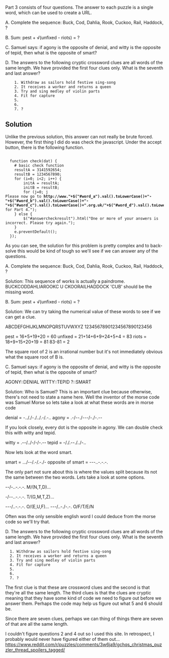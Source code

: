 Part 3 consists of four questions. The answer to each puzzle is a single word, which can be used to create a URL.

  A. Complete the sequence:
     Buck, Cod, Dahlia, Rook, Cuckoo, Rail, Haddock, ?

  B. Sum:
     pest + √(unfixed - riots) = ?

  C. Samuel says: if agony is the opposite of denial, and witty is the opposite of tepid, then what is the opposite of smart?

  D. The answers to the following cryptic crossword clues are all words of the same length. We have provided the first four clues only. What is the seventh and last answer?

        1. Withdraw as sailors hold festive sing-song
        2. It receives a worker and returns a queen
        3. Try and sing medley of violin parts
        4. Fit for capture
        5.
        6.
        7. ?

Solution
--------
Unlike the previous solution, this answer can not really be brute forced. However, the first thing I did do was check the javascript.  Under the accept button, there is the following function.

<pre><code>
  function check(dat) {
    # basic check function
    resultA = 3141592654;
    resultB = 1234567890;
    for (i=0; i<2; i++) {
        initA = resultA;
        initB = resultB;
        for (j=0; j<dat.length; j++) {
            resultA += dat.toLowerCase().charCodeAt(j);
            resultB = (resultA * 31) ^ resultB;
            tmp = resultA & resultA;
            resultA = resultB & resultB;
            resultB = tmp;
        }
        resultA = resultA ^ initA;
        resultB = resultB ^ initB;
    }
    return [resultA, resultB];
  }
  $("#answercheckform").submit(function(e) {
    answer = $("#word_a").val() + '\0' + $("#word_b").val() + '\0' + $("#word_c").val() + '\0' + $("#word_d").val();
    res = check(answer);
    if ((res[0] == 608334672) && (res[1] == 46009587)) {
        $("#answercheckresult").html("All your answers are correct!<br/><br/>Please now go to <b>http://www."+$("#word_a").val().toLowerCase()+"-"+$("#word_b").val().toLowerCase()+"-"+$("#word_c").val().toLowerCase()+".org.uk/"+$("#word_d").val().toLowerCase()+"</b> for Part 4.");
    } else {
        $("#answercheckresult").html("One or more of your answers is incorrect. Please try again.");
    }
    e.preventDefault();
  });
</pre></code>

As you can see, the solution for this problem is pretty complex and to back-solve this would be kind of tough so we'll see if we can answer any of the questions.

A. Complete the sequence:
   Buck, Cod, Dahlia, Rook, Cuckoo, Rail, Haddock, ?

Solution:
This sequence of works is actually a paindrome. BUCKCODDAHLIAROOKC U CKOORAILHADDOCK 'CUB' should be the missing word.

B. Sum:
   pest + √(unfixed - riots) = ?

Solution:
We can try taking the numerical value of these words to see if we can get a clue.

ABCDEFGHIJKLMNOPQRSTUVWXYZ
12345678901234567890123456

pest = 16+5+19+20 = 60
unfixed = 21+14+6+9+24+5+4 = 83
riots = 18+9+15+20+19 = 81
83-81 = 2

The square root of 2 is an irrational number but it's not immediately obvious what the square root of B is.  

C. Samuel says: if agony is the opposite of denial, and witty is the opposite of tepid, then what is the opposite of smart?

AGONY::DENIAL
WITTY::TEPID
?::SMART

Solution:
Who is Samuel?  This is an important clue because otherwise, there's not need to state a name here. Well the inventor of the morse code was Samuel Morse so lets take a look at what these words are in morse code

denial = -.././-./../.-/.-..
agony = .-/--./---/-./-.--

If you look closely, every dot is the opposite in agony.  We can double check this with witty and tepid.

witty = .--/../-/-/-.--
tepid = -/./.--./../-..

Now lets look at the word smart.  

smart = .../--/.-/.-./-
opposite of smart = ---..-.-.-.

The only part not sure about this is where the values split because its not the same between the two words.  Lets take a look at some options.

--/-..-.-.-.
M/(N,T,D)...

-/--..-.-.-.
T/(G,M,T,Z)...

---/..-.-.-.
O/(E,U,F)...
---/..-./-.-.
O/F/T/E/N

Often was the only sensible english word I could deduce from the morse code so we'll try that.

D. The answers to the following cryptic crossword clues are all words of the same length. We have provided the first four clues only. What is the seventh and last answer?

      1. Withdraw as sailors hold festive sing-song
      2. It receives a worker and returns a queen
      3. Try and sing medley of violin parts
      4. Fit for capture
      5.
      6.
      7. ?

The first clue is that these are crossword clues and the second is that they're all the same length.  The third clues is that the clues are cryptic meaning that they have some kind of code we need to figure out before we answer them.  Perhaps the code may help us figure out what 5 and 6 should be.

Since there are seven clues, perhaps we can thing of things there are seven of that are all the same length.


I couldn't figure questions 2 and 4 out so I used this site. In retrospect, I probably would never have figured either of them out...
https://www.reddit.com/r/puzzles/comments/3w6ja9/gchqs_christmas_puzzler_thread_spoilers_tagged/
